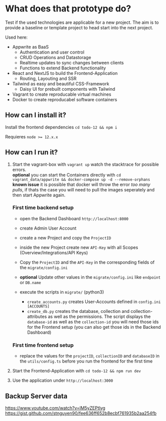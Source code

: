# What does that prototype do?

Test if the used technologies are applicable for a new project. The aim is to provide a baseline or template project 
to head start into the next project. 

Used here:
- Appwrite as BaaS
    - Authentication and user control
    - CRUD Operations and Datastorage
    - Realtime updates to sync changes between clients
    - Functions to extend Backend functionality
- React and NextJS to build the Frontend-Application
    - Routing, Layouting and SSR
- Tailwind as easy and beautiful CSS-Framework 
    - Daisy UI for prebuilt components with Tailwind
- Vagrant to create reproducable virtual machines
- Docker to create reproducabel software containers


## How can I install it?

Install the frontend dependencies `cd todo-12 && npm i`

Requieres `node >= 12.x.x`

## How can I run it?

1. Start the vagrant-box with `vagrant up` watch the stacktrace for possible errors.   
**optional** you can start the Containers directly with `cd vagrant_data/appwrite && docker-compose up -d --remove-orphans`  
**known issue** it is possible that docker will throw the error *too many pulls*, if thats the case you will need to pull the images seperately and then start Appwrite again.

    ### First time backend setup
    - open the Backend Dashboard `http://localhost:8000`
    - create Admin User Account
    - create a new Project and copy the `ProjectID`
    - inside the new Project create new `API-Key` with all Scopes (Overview/Integrations/API Keys)

    - Copy the `ProjectID` and the `API-Key` in the corresponding fields of the `migrate/config.ini` 
    - **optional** Update other values in the `migrate/config.ini` like `endpoint` or `DB.name`
    - execute the scripts in `migrate/` (python3)
        - `create_accounts.py` creates User-Accounts defined in `config.ini [ACCOUNTS]`
        - `create_db.py` creates the database, collection and collection-attributes as well as the permissions. The script displays the `database-id` as well as the `collection-id` you will need those ids for the Frontend setup (you can also get those ids in the Backend Dashboard)

    ### First time frontend setup
    - replace the values for the `projectID`, `collectionID` and `databaseID` in the `utils/config.ts` before you run the frontend for the first time


2. Start the Frontend-Application with `cd todo-12 && npm run dev`
3. Use the application under `http://localhost:3000`


## Backup Server data

https://www.youtube.com/watch?v=lM5yZEPtlvg
https://gist.github.com/stnguyen90/fee636ff652b8ecbf761935b2aa254fb